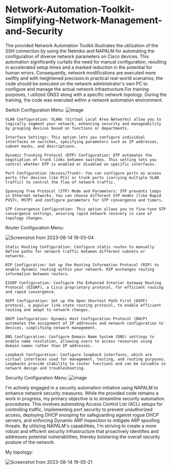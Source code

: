 # Network-Automation-Toolkit-Simplifying-Network-Management-and-Security
The provided Network Automation Toolkit illustrates the utilization of the SSH connection by using the Netmiko and NAPALM  for automating the configuration of diverse network parameters on Cisco devices. This automation  significantly curtails the need for manual configuration, resulting in accelerated setup times and a marked reduction in the potential for human errors. Consequently, network modifications are executed more swiftly and with heightened precision.in practical real-world scenarios, the code should be executed on the network administrator's own PC to configure and manage the actual network infrastructure.For training purposes, I utilized GNS3 along with a specific network topology. During the training, the code was executed within a network automation environment.

Switch Configuration Menu:
![image](https://github.com/safouat/Network-Automation-Toolkit/assets/120058233/f521c8a8-305e-44b9-8e05-355cdd92aae1)




    VLAN Configuration: VLANs (Virtual Local Area Networks) allow you to logically segment your network, enhancing security and manageability by grouping devices based on functions or departments.

    Interface Settings: This option lets you configure individual interfaces on switches, specifying parameters such as IP addresses, subnet masks, and descriptions.

    Dynamic Trunking Protocol (DTP) Configuration: DTP automates the negotiation of trunk links between switches. This setting lets you control whether DTP is enabled or disabled on specific interfaces.

    Port Configuration (Access/Trunk): You can configure ports as access ports (for devices like PCs) or trunk ports (carrying multiple VLAN traffic) to control the flow of network traffic.

    Spanning Tree Protocol (STP) Mode and Parameters: STP prevents loops in Ethernet networks. You can choose different STP modes (like Rapid PVST+, MSTP) and configure parameters for STP convergence and timers.

    STP Convergence Configuration: This option allows you to fine-tune STP convergence settings, ensuring rapid network recovery in case of topology changes.

Router Configuration Menu:

![Screenshot from 2023-08-14 19-03-04](https://github.com/safouat/Network-Automation-Toolkit/assets/120058233/e77f4851-f4a5-4997-be15-e084de4fe743)

    Static Routing Configuration: Configure static routes to manually define paths for network traffic between different subnets or networks.

    RIP Configuration: Set up the Routing Information Protocol (RIP) to enable dynamic routing within your network. RIP exchanges routing information between routers.

    EIGRP Configuration: Configure the Enhanced Interior Gateway Routing Protocol (EIGRP), a Cisco proprietary protocol, for efficient routing and rapid convergence.

    OSPF Configuration: Set up the Open Shortest Path First (OSPF) protocol, a popular link-state routing protocol, to enable efficient routing and adapt to network changes.

    DHCP Configuration: Dynamic Host Configuration Protocol (DHCP) automates the assignment of IP addresses and network configuration to devices, simplifying network management.

    DNS Configuration: Configure Domain Name System (DNS) settings to enable name resolution, allowing users to access resources using domain names rather than IP addresses.

    Loopback Configuration: Configure loopback interfaces, which are virtual interfaces used for management, testing, and routing purposes. Loopbacks provide stability to router functions and can be valuable in network design and troubleshooting.
Security Configuration Menu:
![image](https://github.com/safouat/Network-Automation-Toolkit/assets/120058233/d602f8b4-1318-4ee1-95f7-66838420ff37)

I'm actively engaged in a security automation initiative using NAPALM to enhance network security measures. While the provided code remains a work in progress, my primary objective is to streamline security automation procedures. This involves automating Access Control List (ACL) setups for controlling traffic, implementing port security to prevent unauthorized access, deploying DHCP snooping for safeguarding against rogue DHCP servers, and enforcing Dynamic ARP Inspection to mitigate ARP spoofing threats. By utilizing NAPALM's capabilities, I'm striving to create a more robust and efficient security infrastructure that proactively identifies and addresses potential vulnerabilities, thereby bolstering the overall security posture of the network.




My topology:

![Screenshot from 2023-08-14 19-05-21](https://github.com/safouat/Network-Automation-Toolkit/assets/120058233/32874f3c-6875-40ce-ae6b-303a260efc1b)


